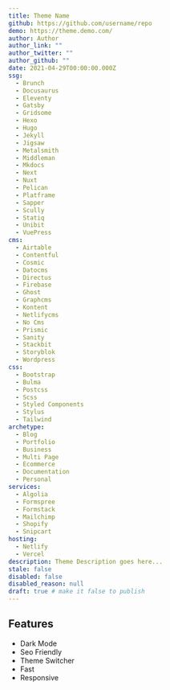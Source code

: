 ```yaml
---
title: Theme Name
github: https://github.com/username/repo
demo: https://theme.demo.com/
author: Author
author_link: ""
author_twitter: ""
author_github: ""
date: 2021-04-29T00:00:00.000Z
ssg:
  - Brunch
  - Docusaurus
  - Eleventy
  - Gatsby
  - Gridsome
  - Hexo
  - Hugo
  - Jekyll
  - Jigsaw
  - Metalsmith
  - Middleman
  - Mkdocs
  - Next
  - Nuxt
  - Pelican
  - Platframe
  - Sapper
  - Scully
  - Statiq
  - Unibit
  - VuePress
cms:
  - Airtable
  - Contentful
  - Cosmic
  - Datocms
  - Directus
  - Firebase
  - Ghost
  - Graphcms
  - Kontent
  - Netlifycms
  - No Cms
  - Prismic
  - Sanity
  - Stackbit
  - Storyblok
  - Wordpress
css:
  - Bootstrap
  - Bulma
  - Postcss
  - Scss
  - Styled Components
  - Stylus
  - Tailwind
archetype:
  - Blog
  - Portfolio
  - Business
  - Multi Page
  - Ecommerce
  - Documentation
  - Personal
services:
  - Algolia
  - Formspree
  - Formstack
  - Mailchimp
  - Shopify
  - Snipcart
hosting:
  - Netlify
  - Vercel
description: Theme Description goes here...
stale: false
disabled: false
disabled_reason: null
draft: true # make it false to publish
---
```


## Features
* Dark Mode
* Seo Friendly
* Theme Switcher
* Fast
* Responsive